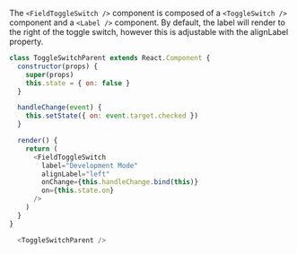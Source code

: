 The `<FieldToggleSwitch />` component is composed of a `<ToggleSwitch />`   component and a `<Label />` component. By default, the label will render to the right of the toggle switch, however this is adjustable with the alignLabel property.


```js
class ToggleSwitchParent extends React.Component {
  constructor(props) {
    super(props)
    this.state = { on: false }
  }

  handleChange(event) {
    this.setState({ on: event.target.checked })
  }

  render() {
    return (
      <FieldToggleSwitch
        label="Development Mode"
        alignLabel="left"
        onChange={this.handleChange.bind(this)}
        on={this.state.on}
      />
    )
  }
}

  <ToggleSwitchParent />
```
